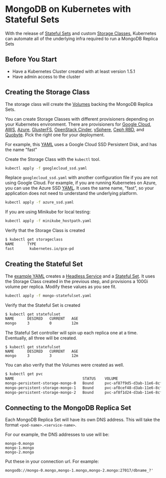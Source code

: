 # MongoDB on Kubernetes with Stateful Sets

With the release of [Stateful Sets](http://kubernetes.io/docs/concepts/abstractions/controllers/statefulsets/) and custom [Storage Classes](http://kubernetes.io/docs/user-guide/persistent-volumes/#storageclasses), Kubernetes can automate all of the underlying infra required to run a MongoDB Replica Sets

## Before You Start

-   Have a Kubernetes Cluster created with at least version 1.5.1
-   Have admin access to the cluster

## Creating the Storage Class

The storage class will create the [Volumes](http://kubernetes.io/docs/user-guide/persistent-volumes) backing the MongoDB Replica Sets.

You can create Storage Classes with different provisioners depending on your Kubernetes environment. There are provisioners for [Google Cloud](http://kubernetes.io/docs/user-guide/persistent-volumes/#gce), [AWS](http://kubernetes.io/docs/user-guide/persistent-volumes/#aws), [Azure](http://kubernetes.io/docs/user-guide/persistent-volumes/#azure-disk), [GlusterFS](http://kubernetes.io/docs/user-guide/persistent-volumes/#glusterfs), [OpenStack Cinder](http://kubernetes.io/docs/user-guide/persistent-volumes/#openstack-cinder), [vSphere](http://kubernetes.io/docs/user-guide/persistent-volumes/#vsphere), [Ceph RBD](http://kubernetes.io/docs/user-guide/persistent-volumes/#ceph-rbd), and [Quobyte](http://kubernetes.io/docs/user-guide/persistent-volumes/#quobyte). Pick the right one for your deployment.

For example, this [YAML](googlecloud_ssd.yaml) uses a Google Cloud SSD Persistent Disk, and has the name "fast"

Create the Storage Class with the `kubectl` tool.

```bash
kubectl apply -f googlecloud_ssd.yaml
```

Replace `googlecloud_ssd.yaml` with another configuration file if you are not using Google Cloud. For example, if you are running Kubernetes on Azure, you can use the Azure SSD [YAML](azure_ssd.yaml). It uses the same name, "fast", so your application does not need to understand the underlying platform.

```bash
kubectl apply -f azure_ssd.yaml
```

If you are using Minikube for local testing:

```bash
kubectl apply -f minikube_hostpath.yaml
```


Verify that the Storage Class is created

```bash
$ kubectl get storageclass   
NAME      TYPE
fast       kubernetes.io/gce-pd
```

## Creating the Stateful Set

The [example YAML](mongo-statefulset.yaml) creates a [Headless Service](http://kubernetes.io/docs/user-guide/services/#headless-services) and a [Stateful Set](http://kubernetes.io/docs/concepts/abstractions/controllers/statefulsets/). It uses the Storage Class created in the previous step, and provisions a 100Gi volume per replica. Modify these values as you see fit.

```bash
kubectl apply -f mongo-statefulset.yaml
```

Verify that the Stateful Set is created
```bash
$ kubectl get statefulset
NAME      DESIRED   CURRENT   AGE
mongo     3         0         12m
```
The Stateful Set controller will spin up each replica one at a time. Eventually, all three will be created.

```
$ kubectl get statefulset
NAME      DESIRED   CURRENT   AGE
mongo     3         3         12m
```

You can also verify that the Volumes were created as well.

```bash
$ kubectl get pvc         
NAME                               STATUS    VOLUME                                     CAPACITY   ACCESSMODES   AGE
mongo-persistent-storage-mongo-0   Bound     pvc-af87f9d5-d3ab-11e6-8cf2-42010af0018d   100Gi      RWO           12m
mongo-persistent-storage-mongo-1   Bound     pvc-af8cef48-d3ab-11e6-8cf2-42010af0018d   100Gi      RWO           12m
mongo-persistent-storage-mongo-2   Bound     pvc-af8f1d24-d3ab-11e6-8cf2-42010af0018d   100Gi      RWO           12m
```

## Connecting to the MongoDB Replica Set

Each MongoDB Replica Set will have its own DNS address. This will take the format `<pod-name>.<service-name>`.

For our example, the DNS addresses to use will be:

```
mongo-0.mongo
mongo-1.mongo
mongo-2.mongo
```

Put these in your connection url. For example:

```
mongodb://mongo-0.mongo,mongo-1.mongo,mongo-2.mongo:27017/dbname_?'
```
